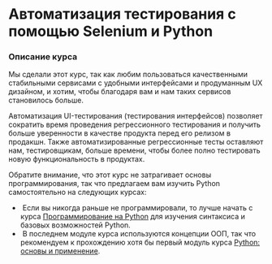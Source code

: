 # Автоматизация тестирования с помощью Selenium и Python
<div>
  <h3>Описание курса</h3>
  <p>Мы сделали этот курс, так как любим пользоваться качественными стабильными сервисами с удобными интерфейсами и продуманным UX дизайном, и хотим, чтобы благодаря вам и нам таких сервисов становилось больше.</p>
  <p>Автоматизация UI-тестирования (тестирования интерфейсов) позволяет сократить время проведения регрессионного тестирования и получить больше уверенности в качестве продукта перед его релизом в продакшн. 
  Также автоматизированные регрессионные тесты оставляют нам, тестировщикам, больше времени, чтобы более полно тестировать новую функциональность в продуктах.</p>

  <p>Обратите внимание, что этот курс не затрагивает основы программирования, так что предлагаем вам изучить Python самостоятельно на следующих курсах:</p>
  <p>
    <ul>
      <li>&nbsp;Если вы никогда раньше не программировали, то лучше начать с курса&nbsp;<a href="https://stepik.org/course/67" rel="noopener noreferrer nofollow">Программирование на Python</a>&nbsp;для изучения синтаксиса и базовых возможностей Python.&nbsp;</li>
      <li>&nbsp;В последнем модуле курса используются концепции ООП, так что рекомендуем к прохождению хотя бы первый модуль курса&nbsp;<a href="https://stepik.org/course/512/" rel="noopener noreferrer nofollow">Python: основы и применение</a>.</li>
    </ul>
  </p>
</div>
